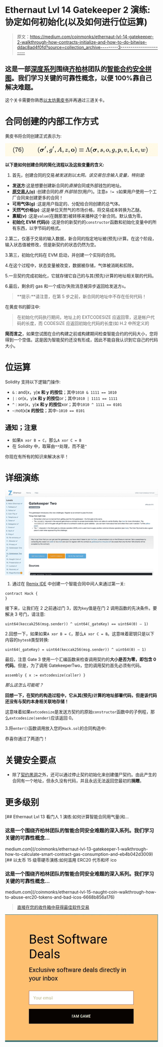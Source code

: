 # Ethernaut Lvl 14 Gatekeeper 2 演练:协定如何初始化(以及如何进行位运算)

> 原文：<https://medium.com/coinmonks/ethernaut-lvl-14-gatekeeper-2-walkthrough-how-contracts-initialize-and-how-to-do-bitwise-ddac8ad4f0fd?source=collection_archive---------3----------------------->

## 这是一部[深度系列](/@nicolezhu)围绕[齐柏林](https://openzeppelin.org/)团队的[智能合约安全拼图](https://ethernaut.zeppelin.solutions/)。我们学习关键的可靠性概念，以便 100%靠自己解决难题。

这个关卡需要你熟悉[以太坊黄皮书](https://ethereum.github.io/yellowpaper/paper.pdf)并再通过三道关卡。

# 合同创建的内部工作方式

黄皮书将合同创建正式表示为:

![](img/9941d4b04be809e8b9036254c776a36c.png)

**以下是如何创建合同的简化流程以及这些变量的含义:**

1.  首先，创建合同的交易*被发送到以太网。该交易包含输入变量，特别是:*

*   **发送方**:这是想要创建新合同的*直接*合同或外部钱包的地址。
*   [**原交易人(o)**](/@nicolezhu/ethernaut-lvl-4-walkthrough-how-to-abuse-tx-origin-msg-sender-ef37d6751c8) :创建合同的*原* *外部钱包*(用户)。注意`o != s`如果用户使用一个工厂合同来创建更多的合同！
*   **可用气体(g)** :这是用户指定的、分配给合同创建的总气体。
*   **天然气价格(p)** :这是单位天然气的市场价格，将交易成本转换为乙醚。
*   **禀赋(v)** :这是`value`(在魏那里)被转移来播种这个新合同。默认值为零。
*   **初始化 EVM 代码(i)** :这是你的新契约的`constructor`函数和初始化变量中的所有东西，以字节码的格式。

2.第二，仅基于交易的输入数据，新合同的指定地址被(预先)计算。在这个阶段，输入状态值被修改，但是新契约的状态仍然为空。

3.第三，初始化代码在 EVM 启动，并创建一个实际的合同。

4.在这个过程中，状态变量被改变，数据被存储，气体被消耗和扣除。

5.一旦契约完成初始化，它就存储它自己的与其(预先)计算的地址相关联的代码。

6.最后，剩余的 gas 和一个成功/失败消息被异步返回给发送方`s`。

> **提示:**请注意，在第 5 步之前，新合同的地址中不存在任何代码！

在黄皮书的脚注中:

> 在初始化代码执行期间，地址上的 EXTCODESIZE 应返回零，这是帐户代码的长度，而 CODESIZE 应返回初始化代码的长度(如 H.2 中所定义的

**简而言之**，如果您试图在合约构建之前或构建期间检查智能合约的代码大小，您将得到一个空值。这是因为智能契约还没有形成，因此不能自我认识到它自己的代码大小。

# 位运算

Solidity 支持以下逻辑门操作:

*   `&` : and(x，y)**x 和 y 的按位**；其中`1010 & 1111 == 1010`
*   `|` : or(x，y)**x 和 y 的按位**or；其中`1010 | 1111 == 1111`
*   `^` : xor(x，y)**x 和 y 的按位**xor；其中`1010 ^ 1111 == 0101`
*   `~`:not(x)**x 的按位**；其中`~1010 == 0101`

## 通知；注意

*   如果`A xor B = C`，那么`A xor C = B`
*   在 Solidity 中，取幂由`**`处理，而不是`^`

你现在有所有的知识来解决水平！

# 详细演练

![](img/e32510e9a03828fb1518dd56cf4d9f14.png)

1.  通过在 [Remix IDE](http://remix.ethereum.org/) 中创建一个智能合同中间人来通过第一关:

```
contract Hack {
}
```

接下来，让我们在 2 之前通过门 3，因为`key`值是在门 2 调用函数的先决条件。要解决 3 号门，请注意:

```
uint64(keccak256(msg.sender)) ^ uint64(_gateKey) == uint64(0) — 1)
```

2.回想一下，如果如果`A xor B = C`，那么`A xor C = B`。这意味着密钥只是以下内容的`bytes8`类型转换:

```
uint64(_gateKey) = uint64(keccak256(msg.sender)) ^ uint64(0) — 1)
```

最后，注意 Gate 3 使用一个汇编函数来检查调用契约的**大小是否为零，即包含 0 代码**。但是，为了调用 GatekeeperTwo，您的调用契约首先必须有代码。

```
assembly { x := extcodesize(caller) }
```

*那么这怎么可能呢？*

**回想一下，在契约的构造过程中，它从其(预先)计算的地址部署代码，但是该代码还没有与契约本身相关联地存储！**

这意味着如果`extcodesize`是发送方契约的原始`constructor`函数中的子例程，那么`extcodesize(sender)`应该返回 0。

3.将`enter()`函数调用放入您的`Hack.sol`的合同构造中:

恭喜你通过了两道门！

# 关键安全要点

*   除了[契约黑洞](/coinmonks/ethernaut-lvl-7-walkthrough-how-to-selfdestruct-and-create-an-ether-blackhole-eb5bb72d2c57)之外，还可以通过停止契约初始化来创建僵尸契约。由此产生的合同有一个地址，但永久没有代码，并且永远无法返回您最初的**捐赠**。

# 更多级别

[](/coinmonks/ethernaut-lvl-13-gatekeeper-1-walkthrough-how-to-calculate-smart-contract-gas-consumption-and-eb4b042d3009) [## Ethernaut Lvl 13 看门人 1 演练:如何计算智能合同用气量(和…

### 这是一个围绕齐柏林团队的智能合同安全难题的深入系列。我们学习关键的可靠性概念…

medium.com](/coinmonks/ethernaut-lvl-13-gatekeeper-1-walkthrough-how-to-calculate-smart-contract-gas-consumption-and-eb4b042d3009) [](/coinmonks/ethernaut-lvl-15-naught-coin-walkthrough-how-to-abuse-erc20-tokens-and-bad-icos-6668b856a176) [## 以太币 15 级零硬币演练:如何滥用 ERC20 代币和坏 ico

### 这是一个围绕齐柏林团队的智能合同安全难题的深入系列。我们学习关键的可靠性概念…

medium.com](/coinmonks/ethernaut-lvl-15-naught-coin-walkthrough-how-to-abuse-erc20-tokens-and-bad-icos-6668b856a176) 

> [直接在您的收件箱中获得最佳软件交易](https://coincodecap.com/?utm_source=coinmonks)

[![](img/7c0b3dfdcbfea594cc0ae7d4f9bf6fcb.png)](https://coincodecap.com/?utm_source=coinmonks)